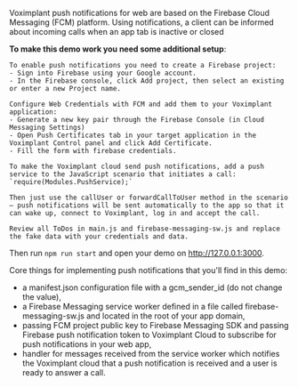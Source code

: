 Voximplant push notifications for web are based on the Firebase Cloud Messaging (FCM) platform. Using notifications, a client can be informed about incoming calls when an app tab is inactive or closed 

**To make this demo work you need some additional setup**:

    To enable push notifications you need to create a Firebase project:
    - Sign into Firebase using your Google account.
    - In the Firebase console, click Add project, then select an existing or enter a new Project name.
    
    Configure Web Credentials with FCM and add them to your Voximplant application:
    - Generate a new key pair through the Firebase Console (in Cloud Messaging Settings)
    - Open Push Certificates tab in your target application in the Voximplant Control panel and click Add Certificate. 
    - Fill the form with firebase credentials.
    
    To make the Voximplant cloud send push notifications, add a push service to the JavaScript scenario that initiates a call:
    `require(Modules.PushService);`
    
    Then just use the callUser or forwardCallToUser method in the scenario – push notifications will be sent automatically to the app so that it can wake up, connect to Voximplant, log in and accept the call.

    Review all ToDos in main.js and firebase-messaging-sw.js and replace the fake data with your credentials and data.
    
Then run `npm run start` and open your demo on http://127.0.0.1:3000.

Core things for implementing push notifications that you'll find in this demo:
- a manifest.json configuration file with a gcm_sender_id (do not change the value),
- a Firebase Messaging service worker defined in a file called firebase-messaging-sw.js and located in the root of your app domain,
- passing FCM project public key to Firebase Messaging SDK and passing Firebase push notification token to Voximplant Cloud to subscribe for push notifications in your web app,
- handler for messages received from the service worker which notifies the Voximplant cloud that a push notification is received and a user is ready to answer a call.